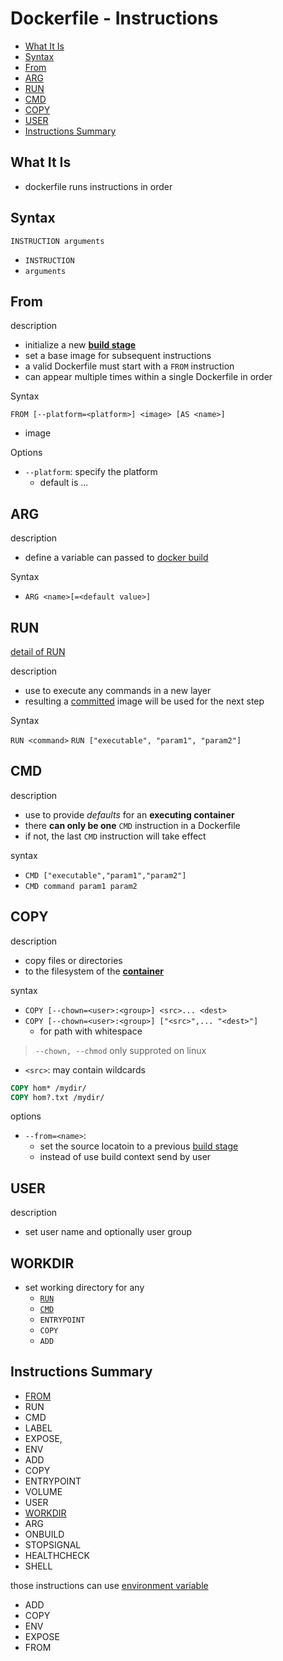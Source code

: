# Dockerfile - Instructions

* [What It Is](#what-it-is)
* [Syntax](#syntax)
* [From](#from)
* [ARG](#arg)
* [RUN](#run)
* [CMD](#cmd)
* [COPY](#copy)
* [USER](#user)
* [Instructions Summary](#instructions-summary)

## What It Is

- dockerfile runs instructions in order

## Syntax

`INSTRUCTION arguments`

- `INSTRUCTION`
- `arguments`

## From

description

- initialize a new [**build stage**](docker-dockerfile.md#build-stage)
- set a base image for subsequent instructions
- a valid Dockerfile must start with a `FROM` instruction
- can appear multiple times within a single Dockerfile in order

Syntax

`FROM [--platform=<platform>] <image> [AS <name>]`

- image

Options

- `--platform`: specify the platform
  - default is ...

## ARG

description

- define a variable can passed to [docker build](docker-command-line-interface.md#build)

Syntax

- `ARG <name>[=<default value>]`

## RUN

[detail of RUN](dockerfile-instructions-run.md)

description

- use to execute any commands in a new layer
- resulting a [committed](docker-command-list.md#commit) image will be used for the next step

Syntax

`RUN <command>`
`RUN ["executable", "param1", "param2"]`

## CMD

description

- use to provide *defaults* for an **executing container**
- there **can only be one** `CMD` instruction in a Dockerfile
- if not, the last `CMD` instruction will take effect

syntax

- `CMD ["executable","param1","param2"]`
- `CMD command param1 param2`

## COPY

description

- copy files or directories
- to the filesystem of the [**container**](docker-glossary.md#container)

syntax

- `COPY [--chown=<user>:<group>] <src>... <dest>`
- `COPY [--chown=<user>:<group>] ["<src>",... "<dest>"]`
  - for path with whitespace

> `--chown, --chmod` only supproted on linux

- `<src>`: may contain wildcards

```dockerfile
COPY hom* /mydir/
COPY hom?.txt /mydir/
```

options

- `--from=<name>`:
  - set the source locatoin to a previous [build stage](docker-dockerfile.md#build-stage)
  - instead of use build context send by user

## USER

description

- set user name and optionally user group

## WORKDIR

- set working directory for any
  - [`RUN`](dockerfile-instructions-run.md)
  - [`CMD`](#cmd)
  - `ENTRYPOINT`
  - `COPY`
  - `ADD`

## Instructions Summary

- [FROM](#from)
- RUN
- CMD
- LABEL
- EXPOSE,
- ENV
- ADD
- COPY
- ENTRYPOINT
- VOLUME
- USER
- [WORKDIR](#workdir)
- ARG
- ONBUILD
- STOPSIGNAL
- HEALTHCHECK
- SHELL

those instructions can use [environment variable](#environment-variable)

- ADD
- COPY
- ENV
- EXPOSE
- FROM
